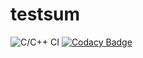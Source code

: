 # testsum
![C/C++ CI](https://github.com/stepin105329/testsum/workflows/C/C++%20CI/badge.svg)
[![Codacy Badge](https://app.codacy.com/project/badge/Grade/9b9f2d2a145a4af796f21116e7ef14b1)](https://www.codacy.com/manual/stepin105329/testsum?utm_source=github.com&amp;utm_medium=referral&amp;utm_content=stepin105329/testsum&amp;utm_campaign=Badge_Grade)
